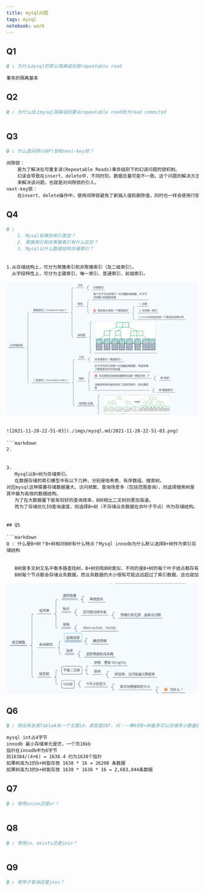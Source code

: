 ```yaml
---
title: mysql问题
tags: mysql
notebook: work
---
```


## Q1

```markdown
Q : 为什么mysql的默认隔离级别是repeatable read
```

```markdown
事务的隔离基本
```

## Q2

```markdown
Q : 为什么线上mysql隔离级别要从repeatable read改为read commited
```

```markdown

```

## Q3

```markdown
Q : 什么是间隙(GAP)锁和next-key锁？
```

```markdown
间隙锁：
    是为了解决在可重复读(Repeatable Reads)事务级别下的幻读问题的锁机制。
    幻读会导致在insert、delete中，不同时刻，数据总量可能不一致。这个问题的解决方法，但靠行锁无法解决问题，所有引入了对某范围的数据加锁的概念，
    来解决该问题，也就是对间隙锁的引入。
next-key锁：
    在insert、delete操作中，使用间隙锁避免了新插入值和删除值，同时也一样会使用行锁保证数据不被外部变更。而间隙锁加行锁则合称为next-key锁。

```

## Q4

```markdown
Q : 
    1. Mysql有哪些索引类型？
    2. 聚簇索引和非聚簇索引有什么区别？
    3. Mysql以什么数据结构存储索引？
```

```markdown

1.从存储结构上，可分为聚簇索引和非聚簇索引（及二级索引）。
  从字段特性上，可分为主键索引、唯一索引、普通索引、前缀索引。
```

![2021-11-28-22-16-40.png)](./imgs/mysql.md/2021-11-28-22-16-40.png)

```

![2021-11-28-22-51-03](./imgs/mysql.md/2021-11-28-22-51-03.png)

```markdown
2. 


3.   
   Mysql以B+树为存储索引。
   在数据存储的索引模型中有以下几种，分别是哈希表、有序数组、搜索树。
对应mysql这种需要存储数据量大、访问频繁、查询场景多（包括范围查询），则选择搜索树是其中最为高效的数据结构。
   为了在大数据量下能有较好的查询效率，B树相比二叉树则更加高速。
   而为了存储优化IO查询速度，则选择B+树（不存储业务数据在非叶子节点）作为存储结构。


## Q5

```markdown
Q : 什么是B+树？B+树相对B树有什么特点？Mysql innodb为什么默认选择B+树作为索引存储结构
```

```markdown

   B树是多叉树又名平衡多路查找树，B+树则和B树类似，不同的是B+树的每个叶子结点都存有相邻叶子结点的指针，同时非叶子节点只保存索引数据，叶子节点保存索引数据与业务数据。
   B树每个节点都会存储业务数据，而业务数据的大小很有可能远远超过了索引数据，这也就加大了查询索引的开销。而使用B+树则可有效减少I/O 次数和每次获取有用的数据。这也就是innodb选择B+树为存储索引的原因。

```

![2021-11-28-22-04-32](./imgs/mysql.md/2021-11-28-22-04-32.png)

## Q6

```markdown
Q : 假设有张表TableA有一个主键id，类型是INT，问：一棵4阶B+树最多可以存储多少数量的主键索引？
```

```markdown
mysql int占4字节
innodb 最小存储单元是页，一个页16kb
指针在innodb中为6字节
则16384/(4+6) = 1638.4 约为1638个指针
如果树高为2的b+树能存放 1638 * 16 = 26208 条数据
如果树高为3的b+树能存放 1638 * 1638 * 16 = 2,683,044条数据
```

## Q7

```markdown
Q : 使用union还是or？
```

```markdown

```

## Q8

```markdown
Q : 使用in、exists还是join？
```

```markdown

```

## Q9

```markdown
Q : 使用子查询还是join？
```

```markdown

```
